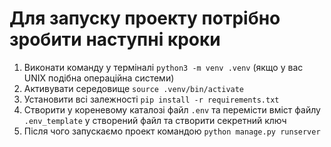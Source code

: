 # Для запуску проекту потрібно зробити наступні кроки
1) Виконати команду у терміналі ```python3 -m venv .venv``` (якщо у вас UNIX подібна операційна системи)
2) Активувати середовище ```source .venv/bin/activate```
3) Установити всі залежності ```pip install -r requirements.txt```
4) Створити у кореневому каталозі файл ```.env``` та перемісти вміст файлу ```.env_template``` у створений файл та створити секретний ключ
5) Після чого запускаємо проект командою ```python manage.py runserver```
